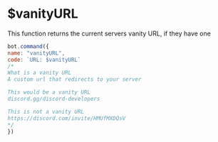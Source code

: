 # $vanityURL

This function returns the current servers vanity URL, if they have one

```javascript
bot.command({
name: "vanityURL",
code: `URL: $vanityURL`
/*
What is a vanity URL
A custom url that redirects to your server

This would be a vanity URL
discord.gg/discord-developers

This is not a vanity URL
https://discord.com/invite/HMUfMXDQsV
*/
})
```

